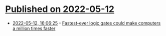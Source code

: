 # [Published on 2022-05-12](index.md)

* [2022-05-12, 16:06:25](https://news.ycombinator.com/item?id=31356109) - [Fastest-ever logic gates could make computers a million times faster](https://newatlas.com/electronics/fastest-ever-logic-gates-computers-million-times-faster-petahertz/)
